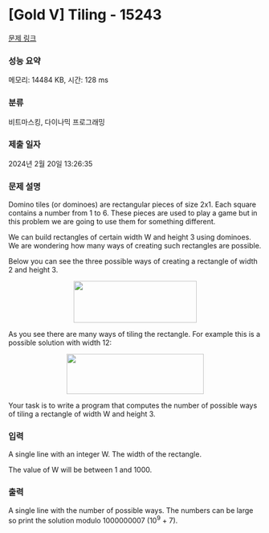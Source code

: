 # [Gold V] Tiling - 15243 

[문제 링크](https://www.acmicpc.net/problem/15243) 

### 성능 요약

메모리: 14484 KB, 시간: 128 ms

### 분류

비트마스킹, 다이나믹 프로그래밍

### 제출 일자

2024년 2월 20일 13:26:35

### 문제 설명

<p dir="ltr">Domino tiles (or dominoes) are rectangular pieces of size 2x1. Each square contains a number from 1 to 6. These pieces are used to play a game but in this problem we are going to use them for something different.</p>

<p dir="ltr">We can build rectangles of certain width W and height 3 using dominoes. We are wondering how many ways of creating such rectangles are possible.</p>

<p>Below you can see the three possible ways of creating a rectangle of width 2 and height 3.</p>

<p style="text-align:center"><img alt="" src="https://onlinejudgeimages.s3-ap-northeast-1.amazonaws.com/problem/15243/1.png" style="height:83px; width:245px"></p>

<p>As you see there are many ways of tiling the rectangle. For example this is a possible solution with width 12:</p>

<p style="text-align:center"><img alt="" src="https://onlinejudgeimages.s3-ap-northeast-1.amazonaws.com/problem/15243/2.gif" style="height:80px; width:273px"></p>

<p>Your task is to write a program that computes the number of possible ways of tiling a rectangle of width W and height 3.</p>

### 입력 

 <p dir="ltr">A single line with an integer W. The width of the rectangle.</p>

<p dir="ltr">The value of W will be between 1 and 1000.</p>

### 출력 

 <p dir="ltr">A single line with the number of possible ways. The numbers can be large so print the solution modulo 1000000007 (10<sup>9</sup> + 7).</p>

